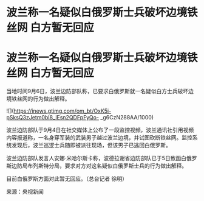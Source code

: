 # 波兰称一名疑似白俄罗斯士兵破坏边境铁丝网 白方暂无回应

# 波兰称一名疑似白俄罗斯士兵破坏边境铁丝网 白方暂无回应

当地时间9月6日，波兰边防部队称，已要求白俄罗斯就一名疑似白方士兵破坏边境铁丝网的行为做出解释。

![](https://inews.gtimg.com/om_bt/OxK5i-pSksQ3zJetm0bI8_lEsn2QDFpFyQo-
_g6CzN288AA/1000)

波兰边防部队于9月4日在社交媒体上公布了一段监控视频，波兰通讯社引用视频内容报道称，一名身穿军装的武装男子越过波兰边境，并试图砍断铁丝网。监控系统发现后，波兰巡逻士兵随即被派往现场，但该男子已逃回白俄罗斯。

波兰边防部队发言人安娜·米哈尔斯卡称，波德拉谢省边防部队已于5日致函白俄罗斯边防局布列斯特分局，要求对方对这名疑似白俄罗斯士兵的行为做出解释。

目前白俄罗斯方面对此暂无回应。（总台记者 徐明）

来源：央视新闻

